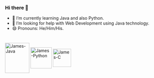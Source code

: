 ### Hi there 👋


- 🌱 I’m currently learning Java and also Python.
- 🤔 I’m looking for help with Web Development using Java technology.
- 😄 Pronouns: He/Him/His.
### 
</div>
<div style = "display: inline_block"><br>

 <img align ="center" alt="James-Java" height="100" width="80" src="https://cdn.jsdelivr.net/gh/devicons/devicon/icons/java/java-original-wordmark.svg" />
 <img align ="center" alt="James-Python" height="70" width="70"  src="https://cdn.jsdelivr.net/gh/devicons/devicon/icons/python/python-original.svg" />
 <img align ="center" alt="James-C" height="60" width="60" src="https://cdn.jsdelivr.net/gh/devicons/devicon/icons/c/c-original.svg" />
</div> 
